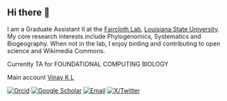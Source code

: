 ## Hi there 👋 
I am a Graduate Assistant II at the [Faircloth Lab](https://www.faircloth-lab.org/), [Louisiana State University](https://www.lsu.edu/). My core research interests include Phylogenomics, Systematics and Biogeography. When not in the lab, I enjoy birding and contributing to open science and Wikimedia Commons. 

Currently TA for FOUNDATIONAL COMPUTING BIOLOGY

Main account [Vinay K L](https://github.com/stachyris)

[![Orcid](https://img.shields.io/badge/Orcid-gray?style=flat-square&logo=ORCID)](https://orcid.org/0000-0001-6186-9250)
[![Google Scholar](https://img.shields.io/badge/GoogleScholar-gray?style=flat-square&logo=GoogleScholar)](https://scholar.google.com/citations?hl=en&pli=1&user=cPIH1ioAAAAJ)
[![Email](https://img.shields.io/badge/Email-vkl1@lsu.edu-blue?style=flat-square)](mailto:vkl1@lsu.edu)
[![X/Twitter](https://img.shields.io/badge/Twitter-9cf?style=flat-square&logo=Twitter)](https://twitter.com/bird_biochemist)

<!--
**vinaykl1/vinaykl1** is a ✨ _special_ ✨ repository because its `README.md` (this file) appears on your GitHub profile.

Here are some ideas to get you started:

- 🔭 I’m currently working on ...
- 🌱 I’m currently learning ...
- 👯 I’m looking to collaborate on ...
- 🤔 I’m looking for help with ...
- 💬 Ask me about ...
- 📫 How to reach me: ...
- 😄 Pronouns: ...
- ⚡ Fun fact: ...
-->
